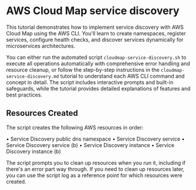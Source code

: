 # AWS Cloud Map service discovery

This tutorial demonstrates how to implement service discovery with AWS Cloud Map using the AWS CLI. You'll learn to create namespaces, register services, configure health checks, and discover services dynamically for microservices architectures.

You can either run the automated script `cloudmap-service-discovery.sh` to execute all operations automatically with comprehensive error handling and resource cleanup, or follow the step-by-step instructions in the `cloudmap-service-discovery.md` tutorial to understand each AWS CLI command and concept in detail. The script includes interactive prompts and built-in safeguards, while the tutorial provides detailed explanations of features and best practices.

## Resources Created

The script creates the following AWS resources in order:

• Service Discovery public dns namespace
• Service Discovery service
• Service Discovery service (b)
• Service Discovery instance
• Service Discovery instance (b)

The script prompts you to clean up resources when you run it, including if there's an error part way through. If you need to clean up resources later, you can use the script log as a reference point for which resources were created.